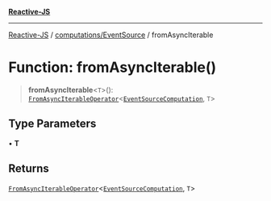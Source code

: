[**Reactive-JS**](../../../README.md)

***

[Reactive-JS](../../../README.md) / [computations/EventSource](../README.md) / fromAsyncIterable

# Function: fromAsyncIterable()

> **fromAsyncIterable**\<`T`\>(): [`FromAsyncIterableOperator`](../../type-aliases/FromAsyncIterableOperator.md)\<[`EventSourceComputation`](../interfaces/EventSourceComputation.md), `T`\>

## Type Parameters

• **T**

## Returns

[`FromAsyncIterableOperator`](../../type-aliases/FromAsyncIterableOperator.md)\<[`EventSourceComputation`](../interfaces/EventSourceComputation.md), `T`\>
